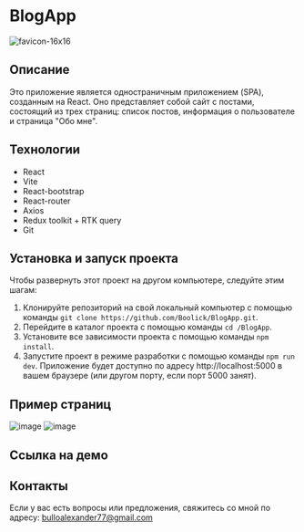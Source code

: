 #  BlogApp
![favicon-16x16](https://github.com/Boolick/BlogApp/assets/79834650/1cf62a2f-002c-4547-bfdf-2111e147bc69)

## Описание

Это приложение является одностраничным приложением (SPA), созданным на React. Оно представляет собой сайт с постами, состоящий из трех страниц: список постов, информация о пользователе и страница "Обо мне".

## Технологии

- React
- Vite
- React-bootstrap
- React-router
- Axios
- Redux toolkit + RTK query
- Git

## Установка и запуск проекта

Чтобы развернуть этот проект на другом компьютере, следуйте этим шагам:

1. Клонируйте репозиторий на свой локальный компьютер с помощью команды `git clone https://github.com/Boolick/BlogApp.git`.
2. Перейдите в каталог проекта с помощью команды `cd /BlogApp`.
3. Установите все зависимости проекта с помощью команды `npm install`.
4. Запустите проект в режиме разработки с помощью команды `npm run dev`. Приложение будет доступно по адресу http://localhost:5000 
в вашем браузере (или другом порту, если порт 5000 занят).

## Пример страниц
![image](https://github.com/Boolick/BlogApp/assets/79834650/51ba63c6-d2f2-4d1c-a562-9d0c48d45f8d)
![image](https://github.com/Boolick/BlogApp/assets/79834650/6e13da6b-2e2c-4cb0-80b3-9f62b75b57a6)

## Ссылка на демо

 

## Контакты

Если у вас есть вопросы или предложения, свяжитесь со мной по адресу: bulloalexander77@gmail.com
